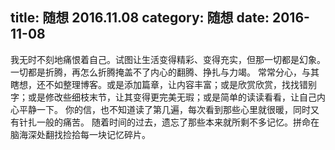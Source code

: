 title: 随想 2016.11.08
category: 随想
date: 2016-11-08
---

我无时不刻地痛恨着自己。试图让生活变得精彩、变得充实，但那一切都是幻象。一切都是折腾，再怎么折腾掩盖不了内心的翻腾、挣扎与力竭。
常常分心，与其瞎想，还不如整理博客。或是添加篇章，让内容丰富；或是欣赏欣赏，找找错别字；或是修改些细枝末节，让其变得更完美无瑕；或是简单的读读看看，让自己内心平静一下。
你的信，也不知道读了第几遍，每次看到那些心里就很暖，同时又有针扎一般的痛苦。
随着时间的过去，遗忘了那些本来就所剩不多记忆。拼命在脑海深处翻找捡拾每一块记忆碎片。

